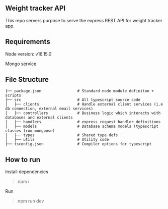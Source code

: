 ## Weight tracker API

This repo servers purpose to serve the express REST API for weight tracker app.

## Requirements

Node version: v16.15.0

Mongo service

## File Structure

```
├── package.json                # Standard node module definiton + scripts
├── src                         # All typescript source code
│   ├── clients                 # Handle external client services (i.e db connection, external email services)
│   ├── controllers             # Business logic which interacts with databases and external clients
│   ├── handlers                # express request handler definitions
│   ├── models                  # Database schema models (typescript classes from mongoose)
│   ├── types                   # Shared type defs
│   ├── utils                   # Utility code
├── tsconfig.json               # Compiler options for typescript
```

## How to run

Install dependencies

> npm i

Run

> npm run dev
